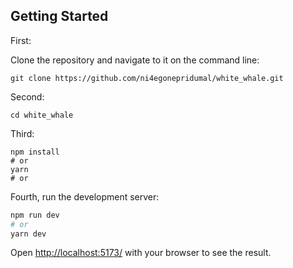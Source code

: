 
## Getting Started

First:

Clone the repository and navigate to it on the command line:

```shell
git clone https://github.com/ni4egonepridumal/white_whale.git
```

Second:

```shell
cd white_whale
```

Third: 

```shell
npm install
# or
yarn
# or
```

Fourth, run the development server:

```bash
npm run dev
# or
yarn dev
```

Open [http://localhost:5173/](http://localhost:5173/) with your browser to see the result.




